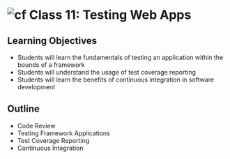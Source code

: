 # ![cf](http://i.imgur.com/7v5ASc8.png) Class 11: Testing Web Apps

## Learning Objectives

- Students will learn the fundamentals of testing an application within the bounds of a framework
- Students will understand the usage of test coverage reporting
- Students will learn the benefits of continuous integration in software development

## Outline
- Code Review
- Testing Framework Applications
- Test Coverage Reporting
- Continuous Integration
<!-- [Hyperlinks]{:target="_blank"} -->


<!-- links -->
<!-- [Hyperlinks]: To supporting materials -->

